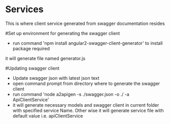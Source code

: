 # Services

This is where client service generated from swagger documentation resides

#Set up environment for generating the swagger client
- run command 'npm install angular2-swagger-client-generator' to install package required

it will generate file named generator.js


#Updating swagger client
- Update swagger json with latest json text
- open command prompt from directory where to generate the swagger client
- run command 'node a2apigen -s ./swagger.json -o ./ -a ApiClientService'
- it will generate necessary models and swagger client in current folder with specified service Name. Other wise it will generate service file with default value i.e. apiClientService



